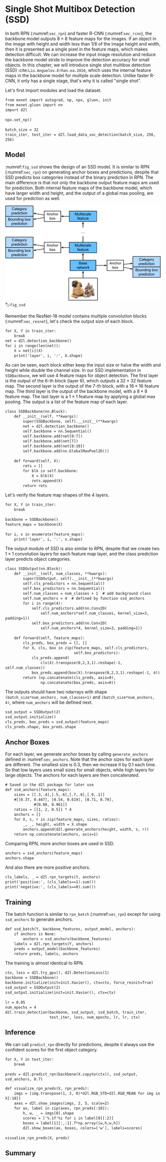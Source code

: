 # Single Shot Multibox Detection (SSD)

In both RPN (:numref:`sec_rpn`) and faster R-CNN (:numref:`sec_rcnn`), the backbone model outputs $8\times 8$ feature maps for the images. If an object in the image with height and width less than 1/8 of the image height and width, then it is presented as a single pixel in the feature maps, which makes detection difficult. We can increase the input image resolution and reduce the backbone model stride to improve the detection accuracy for small objects. In this chapter, we will introduce single shot multibox detection
(SSD) :cite:`Liu.Anguelov.Erhan.ea.2016`, which uses the internal feature maps in the backbone model for multiple scale detection. Unlike faster R-CNN, it only has a single stage, that's why it is called "single shot".  

Let's first import modules and load the dataset. 

```{.python .input  n=1}
from mxnet import autograd, np, npx, gluon, init
from mxnet.gluon import nn
import d2l

npx.set_np()

batch_size = 32
train_iter, test_iter = d2l.load_data_voc_detection(batch_size, 256, 256)
```

## Model

:numref:`fig_ssd` shows the design of an SSD model. It is similar to RPN (:numref:`sec_rpn`) on generating anchor boxes and predictions, despite that SSD predicts box categories instead of the binary prediction in RPN. The main difference is that not only the backbone output feature maps are used for prediction. Both internal feature maps of the backbone model, which have larger width and height, and the output of a global max pooling, are used for prediction as well. 

![The SSD is composed of a base network block and several multiscale feature blocks connected in a series. ](../img/ssd.svg)
:label:`fig_ssd`

Remember the ResNet-18 model contains multiple convolution blocks (:numref:`sec_resnet`), let's check the output size of each block. 

```{.python .input  n=3}
for X, Y in train_iter:
    break
net = d2l.detection_backbone()
for i in range(len(net)):
    X = net[i](X)
    print('layer', i, ':', X.shape)
```

As can be seen, each block either keep the input size or halve the width and height while double the channel size. 
In our SSD implementation in `SSDBackbone`, we will use 4 feature maps for object detection. The first layer is the output of the 6-th block (layer 6), which outputs a $32\times 32$ feature map. The second layer is the output of the 7-th block, with a $16\times 16$ feature map. The third layer is the output of the backbone model, with a $8\times 8$ feature map. The last layer is a $1\times 1$ feature map by applying a global max pooling. The output is a list of the feature map of each layer. 

```{.python .input  n=4}
class SSDBackbone(nn.Block):
    def __init__(self, **kwargs):
        super(SSDBackbone, self).__init__(**kwargs)
        net = d2l.detection_backbone()
        self.backbone = nn.Sequential()
        self.backbone.add(net[0:7])
        self.backbone.add(net[7])
        self.backbone.add(net[8:10])
        self.backbone.add(nn.GlobalMaxPool2D())
        
    def forward(self, X):
        rets = []
        for blk in self.backbone:
            X = blk(X)
            rets.append(X)
        return rets
```

Let's verify the feature map shapes of the 4 layers.

```{.python .input  n=5}
for X, Y in train_iter:
    break
    
backbone = SSDBackbone()
feature_maps = backbone(X)

for i, x in enumerate(feature_maps):
    print('layer', i, ':', x.shape)
```

The output module of SSD is also similar to RPN, despite that we create two $1\times 1$ convolution layers for each feature map layer, and the class prediction layer predicts object categories.

```{.python .input  n=8}
class SSDOutput(nn.Block):
    def __init__(self, num_classes, **kwargs):
        super(SSDOutput, self).__init__(**kwargs)
        self.cls_predictors = nn.Sequential()
        self.box_predictors = nn.Sequential()
        self.num_classes = num_classes + 1  # add background class
        self.num_anchors = 4  # defined by function ssd_anchors
        for i in range(4):
            self.cls_predictors.add(nn.Conv2D(
                self.num_anchors*self.num_classes, kernel_size=3, padding=1))
            self.box_predictors.add(nn.Conv2D(
                self.num_anchors*4, kernel_size=3, padding=1))
        
    def forward(self, feature_maps):
        cls_preds, box_preds = [], []
        for X, cls, box in zip(feature_maps, self.cls_predictors, 
                               self.box_predictors):
            cls_preds.append(
                cls(X).transpose(0,2,3,1).reshape(-1, self.num_classes))
            box_preds.append(box(X).transpose(0,2,3,1).reshape(-1, 4))
        return (np.concatenate(cls_preds, axis=0), 
                np.concatenate(box_preds, axis=0))
```

The outputs should have two ndarrays with shape `(batch_size*num_anchors, num_classes+1)` and `(batch_size*num_anchors, 4)`, where `num_anchors` will be defined next.

```{.python .input  n=9}
ssd_output = SSDOutput(2)
ssd_output.initialize()
cls_preds, box_preds = ssd_output(feature_maps)
cls_preds.shape, box_preds.shape
```

## Anchor Boxes

For each layer, we generate anchor boxes by calling `generate_anchors` defined in :numref:`sec_anchors`. Note that the anchor sizes for each layer are different. The smallest size is $0.3$, then we increase it by $0.1$ each time. So that low layers uses small sizes for small objects, while high layers for large objects. The anchors for each layers are then concatenated. 

```{.python .input  n=6}
# Saved in the d2l package for later use
def ssd_anchors(feature_maps):
    sizes = [[.3,.4],[.5,.6],[.7,.8],[.9,.1]]
    #[[0.37, 0.447], [0.54, 0.619], [0.71, 0.79],
             #[0.88, 0.961]]    
    ratios = [[1, 2, 0.5]] * 4
    anchors = []
    for X, s, r in zip(feature_maps, sizes, ratios):
        _, _, height, width = X.shape
        anchors.append(d2l.generate_anchors(height, width, s, r))
    return np.concatenate(anchors, axis=1)
```

Comparing RPN, more anchor boxes are used in SSD.

```{.python .input  n=7}
anchors = ssd_anchors(feature_maps)
anchors.shape
```

And also there are more positive anchors.

```{.python .input  n=10}
cls_labels, _ = d2l.rpn_targets(Y, anchors)
print('positive:', (cls_labels==1).sum())
print('negative:', (cls_labels==0).sum())
```

## Training

The batch function is similar to `rpn_batch` (:numref:`sec_rpn`) except for using `ssd_anchors` to generate anchors.

```{.python .input}
def ssd_batch(Y, backbone_features, output_model, anchors):
    if anchors is None:
        anchors = ssd_anchors(backbone_features)
    labels = d2l.rpn_targets(Y, anchors)
    preds = output_model(backbone_features)
    return preds, labels, anchors
```

The training is almost identical to RPN. 

```{.python .input  n=18}
ctx, loss = d2l.try_gpu(), d2l.DetectionLoss(1)
backbone = SSDBackbone()
backbone.initialize(init=init.Xavier(), ctx=ctx, force_reinit=True)
ssd_output = SSDOutput(2)
ssd_output.initialize(init=init.Xavier(), ctx=ctx)

lr = 0.05
num_epochs = 4
d2l.train_detection(backbone, ssd_output, ssd_batch, train_iter, 
                    test_iter, loss, num_epochs, lr, lr, ctx)
```

## Inference

We can call `predict_rpn` directly for predictions, despite it always use the confident scores for the first object category. 

```{.python .input  n=20}
for X, Y in test_iter:
    break 

preds = d2l.predict_rpn(backbone(X.copyto(ctx)), ssd_output, ssd_anchors, 0.7)
```

```{.python .input}
def visualize_rpn_preds(X, rpn_preds):
    imgs = [img.transpose(1, 2, 0)*d2l.RGB_STD+d2l.RGB_MEAN for img in X[:10]]
    axes = d2l.show_images(imgs, 2, 5, scale=2)
    for ax, label in zip(axes, rpn_preds[:10]):
        h, w, _ = imgs[0].shape
        scores = ['%.1f'%i for i in label[0][:2]]
        boxes = label[1][:,:1].T*np.array([w,h,w,h])
        d2l.show_boxes(ax, boxes, colors=['w'], labels=scores)
        
visualize_rpn_preds(X, preds)
```

## Summary


